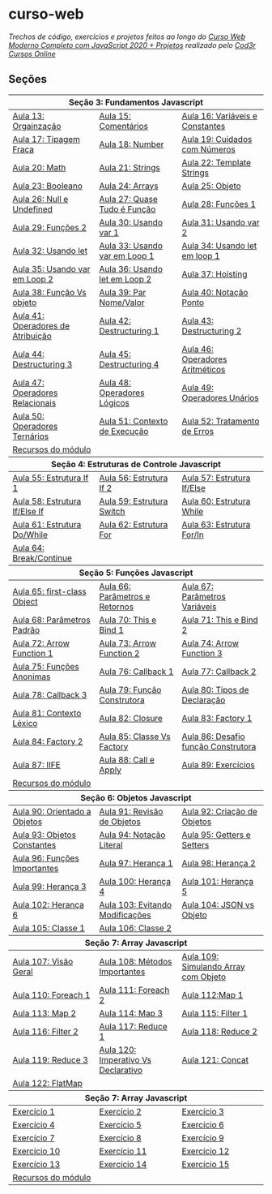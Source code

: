 # curso-web
_Trechos de código, exercícios e projetos feitos ao longo do [Curso Web Moderno Completo com JavaScript 2020 + Projetos](https://www.udemy.com/course/curso-web/) realizado pelo [Cod3r Cursos Online](https://github.com/cod3rcursos)_

## Seções
<table>
    <thead>
        <tr>
            <th colspan=3>Seção 3: Fundamentos Javascript</th>
        </tr>
    </thead>
    <tbody>
        <tr>
            <td><a href="secao_3-javascript-fundamentos\13-Organizacao.js">Aula 13: Orgainzação</a></td>
            <td><a href="secao_3-javascript-fundamentos\15-Comentario.js">Aula 15: Comentários</a></td>
            <td><a href="secao_3-javascript-fundamentos\16-VariaveisEConstantes.js">Aula 16: Variáveis e Constantes</a></td>
        </tr>
        <tr>
            <td><a href="secao_3-javascript-fundamentos\17-TipagemFraca.js">Aula 17: Tipagem Fraca</a></td>
            <td><a href="secao_3-javascript-fundamentos\18-Numeros.js">Aula 18: Number</a></td>
            <td><a href="secao_3-javascript-fundamentos\19-NumerosCuidados.js">Aula 19: Cuidados com Números</a></td>
        </tr>
        <tr>
            <td><a href="secao_3-javascript-fundamentos\20-Math.js">Aula 20: Math</a></td>
            <td><a href="secao_3-javascript-fundamentos\21-Strings.js">Aula 21: Strings</a></td>
            <td><a href="secao_3-javascript-fundamentos\22-TemplateString.js">Aula 22: Template Strings</a></td>
        </tr>
        <tr>
            <td><a href="secao_3-javascript-fundamentos\23-Booleanos.js">Aula 23: Booleano</a></td>
            <td><a href="secao_3-javascript-fundamentos\24-Arrays.js">Aula 24: Arrays</a></td>
            <td><a href="secao_3-javascript-fundamentos\25-Objeto.js">Aula 25: Objeto</a></td>
        </tr>
        <tr>
            <td><a href="secao_3-javascript-fundamentos\26-NullUndefined.js">Aula 26: Null e Undefined</a></td>
            <td><a href="secao_3-javascript-fundamentos\27-QuaseTudoÉFuncao.js">Aula 27: Quase Tudo é Função</a></td>
            <td><a href="secao_3-javascript-fundamentos\28-Funcao1.js">Aula 28: Funções 1</a></td>
        </tr>
        <tr>
            <td><a href="secao_3-javascript-fundamentos\29-Funcao2.js">Aula 29: Funções 2</a></td>
            <td><a href="secao_3-javascript-fundamentos\30-UsandoVar1.js">Aula 30: Usando var 1</a></td>
            <td><a href="secao_3-javascript-fundamentos\31-UsandoVar2.js">Aula 31: Usando var 2</a></td>
        </tr>
        <tr>
            <td><a href="secao_3-javascript-fundamentos\32-UsandoLet.js">Aula 32: Usando let</a></td>
            <td><a href="secao_3-javascript-fundamentos\33-UsandoVarLoop1.js">Aula 33: Usando var em Loop 1</a></td>
            <td><a href="secao_3-javascript-fundamentos\34-UsandoLetLoop1.js">Aula 34: Usando let em loop 1</a></td>
        </tr>
        <tr>
            <td><a href="secao_3-javascript-fundamentos\35-UsandoVarLoop2.js">Aula 35: Usando var em Loop 2</a></td>
            <td><a href="secao_3-javascript-fundamentos\36-UsandoLetLoop2.js">Aula 36: Usando let em Loop 2</a></td>
            <td><a href="secao_3-javascript-fundamentos\37-Hoisting.js">Aula 37: Hoisting</a></td>
        </tr>
        <tr>
            <td><a href="secao_3-javascript-fundamentos\38-Objeto2.js">Aula 38: Função Vs objeto</a></td>
            <td><a href="secao_3-javascript-fundamentos\39-NomeValor.js">Aula 39: Par Nome/Valor</a></td>
            <td><a href="secao_3-javascript-fundamentos\40-notacaoPonto.js">Aula 40: Notação Ponto</a></td>
        </tr>
        <tr>
            <td><a href="secao_3-javascript-fundamentos\41-Atribuicao.js">Aula 41: Operadores de Atribuição</a></td>
            <td><a href="secao_3-javascript-fundamentos\42-Destructuring1.js">Aula 42: Destructuring 1</a></td>
            <td><a href="secao_3-javascript-fundamentos\43-Destructuring2.js">Aula 43: Destructuring 2</a></td>
        </tr>
        <tr>
            <td><a href="secao_3-javascript-fundamentos\44-Destruturing3.js">Aula 44: Destructuring 3</a></td>
            <td><a href="secao_3-javascript-fundamentos\45-Destruturing4.js">Aula 45: Destructuring 4</a></td>
            <td><a href="secao_3-javascript-fundamentos\46-Aritmeticos.js">Aula 46: Operadores Aritméticos</a></td>
        </tr>
        <tr>
            <td><a href="secao_3-javascript-fundamentos\47-Relacionais.js">Aula 47: Operadores Relacionais</a></td>
            <td><a href="secao_3-javascript-fundamentos\48-Logicos.js">Aula 48: Operadores Lógicos</a></td>
            <td><a href="secao_3-javascript-fundamentos\49-Unarios.js">Aula 49: Operadores Unários</a></td>
        </tr>
        <tr>
            <td><a href="secao_3-javascript-fundamentos\50-Ternarios.js">Aula 50: Operadores Ternários</a></td>
            <td><a href="secao_3-javascript-fundamentos\51-experimentos.js">Aula 51: Contexto de Execução</a></td>
            <td><a href="secao_3-javascript-fundamentos\52-Erro.js">Aula 52: Tratamento de Erros</a></td>
        </tr>
        <tr>
            <td colspan=3><a href="secao_3-javascript-fundamentos\recursos">Recursos do módulo</a></td>
        </tr>
    </tbody>
    <thead>
        <tr>
            <th colspan=3>Seção 4: Estruturas de Controle Javascript</th>
        </tr>
    </thead>
    <tbody>
        <tr>
            <td><a href="secao_4-javascript-estruturas_de_controle\55-if1.js">Aula 55: Estrutura If 1</a></td>
            <td><a href="secao_4-javascript-estruturas_de_controle\56-if2.js">Aula 56: Estrutura If 2</a></td>
            <td><a href="secao_4-javascript-estruturas_de_controle\57-IfElse.js">Aula 57: Estrutura If/Else</a></td>
        </tr>
        <tr>
            <td><a href="secao_4-javascript-estruturas_de_controle\58-ifElseIf.js">Aula 58: Estrutura If/Else If</a></td>
            <td><a href="secao_4-javascript-estruturas_de_controle\59-Switch.js">Aula 59: Estrutura Switch</a></td>
            <td><a href="secao_4-javascript-estruturas_de_controle\60-While.js">Aula 60: Estrutura While</a></td>
        </tr>
        <tr>
            <td><a href="secao_4-javascript-estruturas_de_controle\61-DoWhile.js">Aula 61: Estrutura Do/While</a></td>
            <td><a href="secao_4-javascript-estruturas_de_controle\62-For1.js">Aula 62: Estrutura For</a></td>
            <td><a href="secao_4-javascript-estruturas_de_controle\63-For2.js">Aula 63: Estrutura For/In</a></td>
        </tr>
        <tr>
            <td><a href="secao_4-javascript-estruturas_de_controle\64-BreakContinue.js">Aula 64: Break/Continue</a></td>
            <td></td><td></td>
        </tr>
    </tbody>
    <thead>
        <tr>
            <th colspan=3>Seção 5: Funções Javascript</th>
        </tr>
    </thead>
    <tbody>
         <tr>
            <td><a href="secao_5-javascript-funcao\65-CidadaoPrimeiraClasse.js">Aula 65: first-class Object</a></td>
            <td><a href="secao_5-javascript-funcao\66-ParamsERetornoSaoOpcionais.js">Aula 66: Parâmetros e Retornos</a></td>
            <td><a href="secao_5-javascript-funcao\67-ParamsVariaveis.js">Aula 67: Parâmetros Variáveis</a></td>
        </tr>
        <tr>
            <td><a href="secao_5-javascript-funcao\68-paramPadrao.js">Aula 68: Parâmetros Padrão</a></td>
            <td><a href="secao_5-javascript-funcao\70-ThisEBind1.js">Aula 70: This e Bind 1</a></td>
            <td><a href="secao_5-javascript-funcao\71-ThisEBind2.js">Aula 71: This e Bind 2</a></td>
        </tr>
        <tr>
            <td><a href="secao_5-javascript-funcao\72-ArrowFunction1.js">Aula 72: Arrow Function 1</a></td>
            <td><a href="secao_5-javascript-funcao\73-ArrowFunction2.js">Aula 73: Arrow Function 2</a></td>
            <td><a href="secao_5-javascript-funcao\74-ArrowFunction3.js">Aula 74: Arrow Function 3</a></td>
        </tr>
        <tr>
            <td><a href="secao_5-javascript-funcao\75-FuncoesAnonimas.js">Aula 75: Funções Anonimas</a></td>
            <td><a href="secao_5-javascript-funcao\76-Callback1.js">Aula 76: Callback 1</a></td>
            <td><a href="secao_5-javascript-funcao\77-Callback2.js">Aula 77: Callback 2</a></td>
        </tr>
        <tr>
            <td><a href="secao_5-javascript-funcao\78-Callback3.js">Aula 78: Callback 3</a></td>
            <td><a href="secao_5-javascript-funcao\79-FuncaoConstrutora.js">Aula 79: Função Construtora</a></td>
            <td><a href="secao_5-javascript-funcao\80-TiposDeclaracao.js">Aula 80: Tipos de Declaração</a></td>
        </tr>
        <tr>
            <td><a href="secao_5-javascript-funcao\81-ContextoLexico.js">Aula 81: Contexto Léxico</a></td>
            <td><a href="secao_5-javascript-funcao\82-Closure.js">Aula 82: Closure</a></td>
            <td><a href="secao_5-javascript-funcao\83-Factory1.js">Aula 83: Factory 1</a></td>
        </tr>
        <tr>
            <td><a href="secao_5-javascript-funcao\84-Factory2.js">Aula 84: Factory 2</a></td>
            <td><a href="secao_5-javascript-funcao\85-ClasseVsFactory.js">Aula 85: Classe Vs Factory</a></td>
            <td><a href="secao_5-javascript-funcao\86-DesafioFuncaoConstrutora.js">Aula 86: Desafio função Construtora</a></td>
        </tr>
        <tr>
            <td><a href="secao_5-javascript-funcao\87-IIFE.js">Aula 87: IIFE</a></td>
            <td><a href="secao_5-javascript-funcao\88-CallApply.js">Aula 88: Call e Apply</a></td>
            <td><a href="secao_5-javascript-funcao\89-Exercicios.js">Aula 89: Exercícios</a></td>
        </tr>
        <tr>
            <td colspan=3><a href="secao_5-javascript-funcao\recursos">Recursos do módulo</a></td>
        </tr>
    </tbody>
    <thead>
        <tr>
            <th colspan=3>Seção 6: Objetos Javascript</th>
        </tr>
    </thead>
    <tbody>
        <tr>
            <td><a href="secao_6-javascript-objeto\90-OO.js">Aula 90: Orientado a Objetos</a></td>
            <td><a href="secao_6-javascript-objeto\91-ObjetoRevisao.js">Aula 91: Revisão de Objetos</a></td>
            <td><a href="secao_6-javascript-objeto\92-CriandoObjetos.js">Aula 92: Criação de Objetos</a></td>
        </tr>
        <tr>
            <td><a href="secao_6-javascript-objeto\93-ObjetosConstantes.js">Aula 93: Objetos Constantes</a></td>
            <td><a href="secao_6-javascript-objeto\94-NotacaoLiteral.js">Aula 94: Notação Literal</a></td>
            <td><a href="secao_6-javascript-objeto\95-GetterSetter.js">Aula 95: Getters e Setters</a></td>
        </tr>
        <tr>
            <td><a href="secao_6-javascript-objeto\96-FuncoesImportantes.js">Aula 96: Funções Importantes</a></td>
            <td><a href="secao_6-javascript-objeto\97-Heranca1.js">Aula 97: Herança 1</a></td>
            <td><a href="secao_6-javascript-objeto\98-Heranca2.js">Aula 98: Herança 2</a></td>
        </tr>
        <tr>
            <td><a href="secao_6-javascript-objeto\99-Heranca3.js">Aula 99: Herança 3</a></td>
            <td><a href="secao_6-javascript-objeto\100-Heranca4.js">Aula 100: Herança 4</a></td>
            <td><a href="secao_6-javascript-objeto\101-Heranca5.js">Aula 101: Herança 5</a></td>
        </tr>
        <tr>
            <td><a href="secao_6-javascript-objeto\102-Heranca6.js">Aula 102: Herança 6</a></td>
            <td><a href="secao_6-javascript-objeto\103-EvitandoModificacoes.js">Aula 103: Evitando Modificações</a></td>
            <td><a href="secao_6-javascript-objeto\104-JsonVsObj.js">Aula 104: JSON vs Objeto</a></td>
        </tr>
        <tr>
            <td><a href="secao_6-javascript-objeto\105-Classe1.js">Aula 105: Classe 1</a></td>
            <td><a href="secao_6-javascript-objeto\106-Classe2.js">Aula 106: Classe 2</a></td>
        </tr>
    </tbody>
    <thead>
        <tr>
            <th colspan=3>Seção 7: Array Javascript</th>
        </tr>
    </thead>
    <tbody>
        <tr>
            <td><a href="secao_7-javascript_array\107-Array.js">Aula 107: Visão Geral</a></td>
            <td><a href="secao_7-javascript_array\108-ArrayMetodos.js">Aula 108: Métodos Importantes</a></td>
            <td><a href="secao_7-javascript_array\109-SimulandoArray.js">Aula 109: Simulando Array com Objeto</a></td>
        </tr>
        <tr>
            <td><a href="secao_7-javascript_array\110-Foreach1.js">Aula 110: Foreach 1</a></td>
            <td><a href="secao_7-javascript_array\111-Foreach2.js">Aula 111: Foreach 2</a></td>
            <td><a href="secao_7-javascript_array\112-Map1.js">Aula 112:Map 1 </a></td>
        </tr>
        <tr>
            <td><a href="secao_7-javascript_array\113-Map2.js">Aula 113: Map 2</a></td>
            <td><a href="secao_7-javascript_array\114-Map3.js">Aula 114: Map 3</a></td>
            <td><a href="secao_7-javascript_array\115-Filter1.js">Aula 115: Filter 1</a></td>
        </tr>
        <tr>
            <td><a href="secao_7-javascript_array\116-Filter2.js">Aula 116: Filter 2</a></td>
            <td><a href="secao_7-javascript_array\117-Reduce1.js">Aula 117: Reduce 1</a></td>
            <td><a href="secao_7-javascript_array\118-Reduce2.js">Aula 118: Reduce 2</a></td>
        </tr>
        <tr>
            <td><a href="secao_7-javascript_array\119-Reduce3.js">Aula 119: Reduce 3</a></td>
            <td><a href="secao_7-javascript_array\120-ImperativoVsDeclarativo.js">Aula 120: Imperativo Vs Declarativo</a></td>
            <td><a href="secao_7-javascript_array\121-Concat.js">Aula 121: Concat</a></td>
        </tr>
        <tr>
            <td><a href="secao_7-javascript_array\122-FlatMap.js">Aula 122: FlatMap</a></td>
        </tr>
    </tbody>
    <thead>
        <tr>
            <th colspan=3>Seção 7: Array Javascript</th>
        </tr>
    </thead>
    <tbody>
        <tr>
            <td><a href="secao_8-exercicios_javascript\Ex1.js">Exercício 1</a></td>
            <td><a href="secao_8-exercicios_javascript\Ex2.js">Exercício 2</a></td>
            <td><a href="secao_8-exercicios_javascript\Ex3.js">Exercício 3</a></td>
        </tr>
        <tr>
            <td><a href="secao_8-exercicios_javascript\Ex4.js">Exercício 4</a></td>
            <td><a href="secao_8-exercicios_javascript\Ex5.js">Exercício 5</a></td>
            <td><a href="secao_8-exercicios_javascript\Ex6.js">Exercício 6</a></td>
        </tr>
        <tr>
            <td><a href="secao_8-exercicios_javascript\Ex7.js">Exercício 7</a></td>
            <td><a href="secao_8-exercicios_javascript\Ex8.js">Exercício 8</a></td>
            <td><a href="secao_8-exercicios_javascript\Ex9.js">Exercício 9</a></td>
        </tr>
        <tr>
            <td><a href="secao_8-exercicios_javascript\Ex10.js">Exercício 10</a></td>
            <td><a href="secao_8-exercicios_javascript\Ex11.js">Exercício 11</a></td>
            <td><a href="secao_8-exercicios_javascript\Ex12.js">Exercício 12</a></td>
        </tr>
        <tr>
            <td><a href="secao_8-exercicios_javascript\Ex13.js">Exercício 13</a></td>
            <td><a href="secao_8-exercicios_javascript\Ex14.js">Exercício 14</a></td>
            <td><a href="secao_8-exercicios_javascript\Ex15.js">Exercício 15</a></td>
        </tr>
        <tr>
            <td colspan=3><a href="secao_8-exercicios_javascript\recursos">Recursos do módulo</a></td>
        </tr>
    </tbody>
</table>
